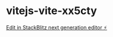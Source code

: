 # vitejs-vite-xx5cty

[Edit in StackBlitz next generation editor ⚡️](https://stackblitz.com/~/github.com/Annalarstic/vitejs-vite-xx5cty)